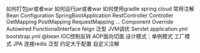如何打包jar或者war
如何运行jar或者war
如何使用gradle
spring cloud
常用注解
    Bean
    Configuration
    SpringBootApplication
    RestController
    Controller
    GetMapping PostMapping RequestMapping ...
    Component
    Override
    Autowired
    FunctionalInterface
feign
泛型
JVM调优
Servlet
application.yml
bootstrap.yml
@bean
IOC控制反转
AOP面向切面
设计模式：单例模式  工厂模式
JPA
连接redis
泛型
约定大于配置
自定义注解
